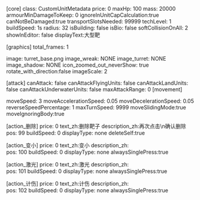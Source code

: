 
[core]
class: CustomUnitMetadata
price: 0
maxHp: 100
mass: 20000
armourMinDamageToKeep: 0
ignoreInUnitCapCalculation:true
canNotBeDamaged:true
transportSlotsNeeded: 99999
techLevel: 1
buildSpeed: 1s
radius: 32
isBuilding: false
isBio: false
softCollisionOnAll: 2
showInEditor: false
displayText:大型靶

[graphics]
total_frames: 1

image:        turret_base.png
image_wreak:  NONE
image_turret: NONE
image_shadow: NONE
icon_zoomed_out_neverShow: true
rotate_with_direction:false
imageScale: 2

[attack]
canAttack: false
canAttackFlyingUnits: false
canAttackLandUnits:   false
canAttackUnderwaterUnits: false
maxAttackRange: 0
[movement]

moveSpeed: 3
moveAccelerationSpeed: 0.05
moveDecelerationSpeed: 0.05
reverseSpeedPercentage: 1
maxTurnSpeed: 9999
moveSlidingMode:true
moveIgnoringBody:true

[action_删除]
price: 0
text_zh:删除靶子
description_zh:再次点击\n确认删除
pos: 99
buildSpeed: 0
displayType: none
deleteSelf:true


[action_变小]
price: 0
text_zh:变小
description_zh:  
pos: 100
buildSpeed: 0
displayType: none
alwaysSinglePress:true

[action_激光]
price: 0
text_zh:激光
description_zh:  
pos: 101
buildSpeed: 0
displayType: none
alwaysSinglePress:true

[action_计伤]
price: 0
text_zh:计伤
description_zh:  
pos: 102
buildSpeed: 0
displayType: none
alwaysSinglePress:true
